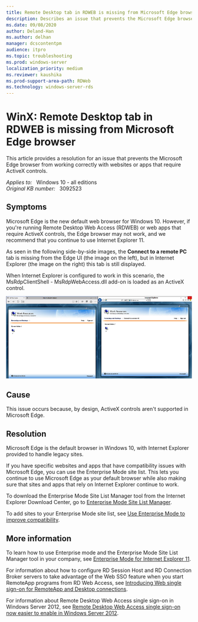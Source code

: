 ```yaml
---
title: Remote Desktop tab in RDWEB is missing from Microsoft Edge browser
description: Describes an issue that prevents the Microsoft Edge browser from working correctly with websites or apps that require ActiveX controls. A resolution is provided.
ms.date: 09/08/2020
author: Deland-Han
ms.author: delhan
manager: dcscontentpm
audience: itpro
ms.topic: troubleshooting
ms.prod: windows-server
localization_priority: medium
ms.reviewer: kaushika
ms.prod-support-area-path: RDWeb
ms.technology: windows-server-rds
---
```

# WinX: Remote Desktop tab in RDWEB is missing from Microsoft Edge browser

This article provides a resolution for an issue that prevents the Microsoft Edge browser from working correctly with websites or apps that require ActiveX controls.

_Applies to:_ &nbsp; Windows 10 - all editions  
_Original KB number:_ &nbsp; 3092523

## Symptoms

Microsoft Edge is the new default web browser for Windows 10. However, if you're running Remote Desktop Web Access (RDWEB) or web apps that require ActiveX controls, the Edge browser may not work, and we recommend that you continue to use Internet Explorer 11.

As seen in the following side-by-side images, the **Connect to a remote PC**  tab is missing from the Edge UI (the image on the left), but in Internet Explorer (the image on the right) this tab is still displayed.  

When Internet Explorer is configured to work in this scenario, the MsRdpClientShell - MsRdpWebAccess.dll  add-on is loaded as an ActiveX control.

![EDGE and IE with RDWEB ](./media/edge-not-work-run-rdweb-require-activex-controls/edge-ie-rdweb.png)

## Cause

This issue occurs because, by design, ActiveX controls aren't supported in Microsoft Edge.

## Resolution

Microsoft Edge is the default browser in Windows 10, with Internet Explorer provided to handle legacy sites.

If you have specific websites and apps that have compatibility issues with Microsoft Edge, you can use the Enterprise Mode site list. This lets you continue to use Microsoft Edge as your default browser while also making sure that sites and apps that rely on Internet Explorer continue to work.

To download the Enterprise Mode Site List Manager tool from the Internet Explorer Download Center, go to [Enterprise Mode Site List Manager](https://go.microsoft.com/fwlink/?linkid=394378).

To add sites to your Enterprise Mode site list, see [Use Enterprise Mode to improve compatibility](https://technet.microsoft.com/library/mt270205.aspx#fix_specific_sites).

## More information

To learn how to use Enterprise mode and the Enterprise Mode Site List Manager tool in your company, see [Enterprise Mode for Internet Explorer 11](https://technet.microsoft.com/library/mt269903.aspx).

For information about how to configure RD Session Host and RD Connection Broker servers to take advantage of the Web SSO feature when you start RemoteApp programs from RD Web Access, see [Introducing Web single sign-on for RemoteApp and Desktop connections](https://techcommunity.microsoft.com/t5/microsoft-security-and/introducing-web-single-sign-on-for-remoteapp-and-desktop/ba-p/246885).

For information about Remote Desktop Web Access single sign-on in Windows Server 2012, see [Remote Desktop Web Access single sign-on now easier to enable in Windows Server 2012](https://techcommunity.microsoft.com/t5/microsoft-security-and/remote-desktop-web-access-single-sign-on-now-easier-to-enable-in/ba-p/247389).
